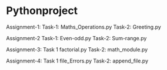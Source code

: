 # Pythonproject


Assignment-1: Task-1: Maths_Operations.py Task-2: Greeting.py

Assignment-2 Task-1: Even-odd.py Task-2: Sum-range.py

Assignment-3: Task 1 factorial.py Task-2: math_module.py


Assignment-4: Task 1 file_Errors.py Task-2: append_file.py


